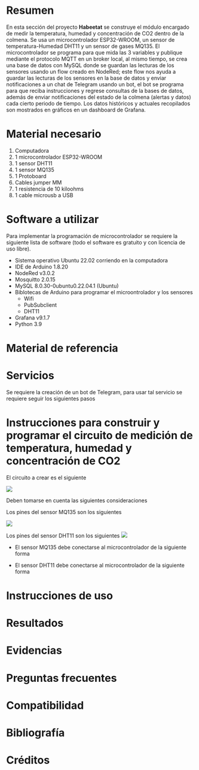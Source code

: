 # Resumen

En esta sección del proyecto **Habeetat** se construye el módulo encargado de medir la temperatura, humedad y concentración de CO2 dentro de la colmena. Se usa un microcontrolador ESP32-WROOM, un sensor de temperatura-Humedad DHT11 y un sensor de gases MQ135. El microcontrolador se programa para que mida las 3 variables y publique mediante el protocolo MQTT en un broker local, al mismo tiempo, se crea una base de datos con MySQL donde se guardan las lecturas de los sensores usando un flow creado en NodeRed; este flow nos ayuda a guardar las lecturas de los sensores en la base de datos y enviar notificaciones a un chat de Telegram usando un bot, el bot se programa para que reciba instrucciones y regrese consultas de la bases de datos, además de enviar notificaciones del estado de la colmena (alertas y datos) cada cierto periodo de tiempo. Los datos históricos y actuales recopilados son mostrados en gráficos en un dashboard de Grafana. 

# Material necesario
1. Computadora 
2. 1 microcontrolador ESP32-WROOM
2. 1 sensor DHT11
3. 1 sensor MQ135
4. 1 Protoboard 
5. Cables jumper MM
6. 1 resistencia de 10 kiloohms
7. 1 cable microusb a USB

# Software a utilizar

Para implementar la programación de microcontrolador se requiere la siguiente lista de software (todo el software es gratuito y con licencia de uso libre).

- Sistema operativo Ubuntu 22.02 corriendo en la computadora
- IDE de Arduino 1.8.20
- NodeRed v3.0.2
- Mosquitto 2.0.15
- MySQL 8.0.30-0ubuntu0.22.04.1 (Ubuntu)
- Biblotecas de Arduino para programar el microontrolador y los sensores
	+ Wifi
	+ PubSubclient
	+ DHT11
- Grafana v9.1.7
- Python 3.9

# Material de referencia

# Servicios

Se requiere la creación de un bot de Telegram, para usar tal servicio se requiere seguir los siguientes pasos

# Instrucciones para construir y programar el circuito de medición de temperatura, humedad y concentración de CO2

El circuito a crear es el siguiente

![](../../../Fritzing/mq135_DHT11_ESP32_bb.png)

Deben tomarse en cuenta las siguientes consideraciones

Los pines del sensor MQ135 son los siguientes

![](../../../Fritzing/MQ135-pinout.jpg)

Los pines del sensor DHT11 son los siguientes
![](../../../Fritzing/dht11.png)

- El sensor MQ135 debe conectarse al microcontrolador de la siguiente forma

- El sensor DHT11 debe conectarse al microcontrolador de la siguiente forma



# Instrucciones de uso

# Resultados

# Evidencias

# Preguntas frecuentes

# Compatibilidad

# Bibliografía

# Créditos